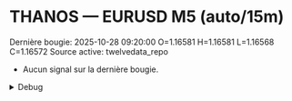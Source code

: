 # THANOS — EURUSD M5 (auto/15m)
Dernière bougie: 2025-10-28 09:20:00  O=1.16581  H=1.16581  L=1.16568  C=1.16572
Source active: twelvedata_repo

- Aucun signal sur la dernière bougie.

<details><summary>Debug</summary>

- TD_API_KEY manquant.

</details>